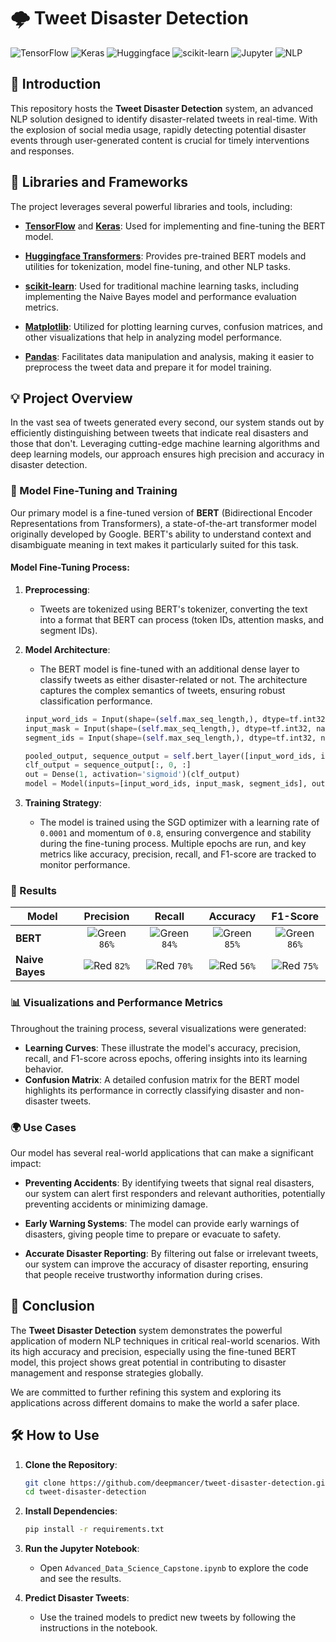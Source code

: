 # 🌩️ Tweet Disaster Detection

![TensorFlow](https://img.shields.io/badge/TensorFlow-2.11.0-blue.svg)
![Keras](https://img.shields.io/badge/Keras-2.11.0-red.svg)
![Huggingface](https://img.shields.io/badge/Huggingface-transformers-yellow.svg)
![scikit-learn](https://img.shields.io/badge/scikit--learn-0.24.2-orange.svg)
![Jupyter](https://img.shields.io/badge/Jupyter%20Notebook-orange.svg)
![NLP](https://img.shields.io/badge/NLP-BERT%20%26%20Naive%20Bayes-green.svg)

## 📘 Introduction
This repository hosts the **Tweet Disaster Detection** system, an advanced NLP solution designed to identify disaster-related tweets in real-time. With the explosion of social media usage, rapidly detecting potential disaster events through user-generated content is crucial for timely interventions and responses.

## 🌟 Libraries and Frameworks

The project leverages several powerful libraries and tools, including:

- **[TensorFlow](https://www.tensorflow.org/)** and **[Keras](https://keras.io/)**: Used for implementing and fine-tuning the BERT model.
  
- **[Huggingface Transformers](https://huggingface.co/transformers/)**: Provides pre-trained BERT models and utilities for tokenization, model fine-tuning, and other NLP tasks.

- **[scikit-learn](https://scikit-learn.org/)**: Used for traditional machine learning tasks, including implementing the Naive Bayes model and performance evaluation metrics.

- **[Matplotlib](https://matplotlib.org/)**: Utilized for plotting learning curves, confusion matrices, and other visualizations that help in analyzing model performance.

- **[Pandas](https://pandas.pydata.org/)**: Facilitates data manipulation and analysis, making it easier to preprocess the tweet data and prepare it for model training.

## 💡 Project Overview
In the vast sea of tweets generated every second, our system stands out by efficiently distinguishing between tweets that indicate real disasters and those that don't. Leveraging cutting-edge machine learning algorithms and deep learning models, our approach ensures high precision and accuracy in disaster detection.

### 🧠 Model Fine-Tuning and Training

Our primary model is a fine-tuned version of **BERT** (Bidirectional Encoder Representations from Transformers), a state-of-the-art transformer model originally developed by Google. BERT's ability to understand context and disambiguate meaning in text makes it particularly suited for this task.

#### Model Fine-Tuning Process:

1. **Preprocessing**:
   - Tweets are tokenized using BERT's tokenizer, converting the text into a format that BERT can process (token IDs, attention masks, and segment IDs).
   
2. **Model Architecture**:
   - The BERT model is fine-tuned with an additional dense layer to classify tweets as either disaster-related or not. The architecture captures the complex semantics of tweets, ensuring robust classification performance.

   ```python
   input_word_ids = Input(shape=(self.max_seq_length,), dtype=tf.int32, name='input_word_ids')
   input_mask = Input(shape=(self.max_seq_length,), dtype=tf.int32, name='input_mask')
   segment_ids = Input(shape=(self.max_seq_length,), dtype=tf.int32, name='segment_ids')

   pooled_output, sequence_output = self.bert_layer([input_word_ids, input_mask, segment_ids])
   clf_output = sequence_output[:, 0, :]
   out = Dense(1, activation='sigmoid')(clf_output)
   model = Model(inputs=[input_word_ids, input_mask, segment_ids], outputs=out)
   ```

3. **Training Strategy**:
   - The model is trained using the SGD optimizer with a learning rate of `0.0001` and momentum of `0.8`, ensuring convergence and stability during the fine-tuning process. Multiple epochs are run, and key metrics like accuracy, precision, recall, and F1-score are tracked to monitor performance.

### 🚀 Results

| Model  | Precision | Recall | Accuracy | F1-Score |
|--------|:---------:|:------:|:--------:|:--------:|
| **BERT** | ![Green](https://via.placeholder.com/15/008000?text=+) `86%` | ![Green](https://via.placeholder.com/15/008000?text=+) `84%` | ![Green](https://via.placeholder.com/15/008000?text=+) `85%` | ![Green](https://via.placeholder.com/15/008000?text=+) `86%` |
| **Naive Bayes** | ![Red](https://via.placeholder.com/15/f03c15?text=+) `82%` | ![Red](https://via.placeholder.com/15/f03c15?text=+) `70%` | ![Red](https://via.placeholder.com/15/f03c15?text=+) `56%` | ![Red](https://via.placeholder.com/15/f03c15?text=+) `75%` |

### 📊 Visualizations and Performance Metrics

Throughout the training process, several visualizations were generated:

- **Learning Curves**: These illustrate the model's accuracy, precision, recall, and F1-score across epochs, offering insights into its learning behavior.
- **Confusion Matrix**: A detailed confusion matrix for the BERT model highlights its performance in correctly classifying disaster and non-disaster tweets.

### 🌍 Use Cases

Our model has several real-world applications that can make a significant impact:

- **Preventing Accidents**: By identifying tweets that signal real disasters, our system can alert first responders and relevant authorities, potentially preventing accidents or minimizing damage.
  
- **Early Warning Systems**: The model can provide early warnings of disasters, giving people time to prepare or evacuate to safety.

- **Accurate Disaster Reporting**: By filtering out false or irrelevant tweets, our system can improve the accuracy of disaster reporting, ensuring that people receive trustworthy information during crises.

## 🎯 Conclusion

The **Tweet Disaster Detection** system demonstrates the powerful application of modern NLP techniques in critical real-world scenarios. With its high accuracy and precision, especially using the fine-tuned BERT model, this project shows great potential in contributing to disaster management and response strategies globally.

We are committed to further refining this system and exploring its applications across different domains to make the world a safer place.

## 🛠️ How to Use

1. **Clone the Repository**:
   ```bash
   git clone https://github.com/deepmancer/tweet-disaster-detection.git
   cd tweet-disaster-detection
   ```

2. **Install Dependencies**:
   ```bash
   pip install -r requirements.txt
   ```

3. **Run the Jupyter Notebook**:
   - Open `Advanced_Data_Science_Capstone.ipynb` to explore the code and see the results.

4. **Predict Disaster Tweets**:
   - Use the trained models to predict new tweets by following the instructions in the notebook.
